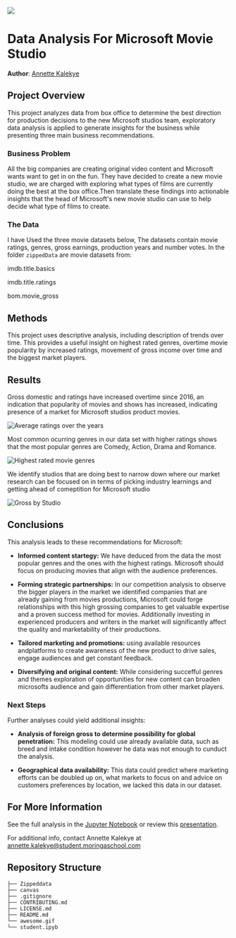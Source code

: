 

![](https://ia803403.us.archive.org/5/items/microsoft-production-studios-2000s-logo-reconstruction/Microsoft%20Production%20Studios%202000s%20Logo%20Reconstruction.png)

# Data Analysis For Microsoft Movie Studio

**Author**: [Annette Kalekye](annette.kalekye@student.moringaschool.com)

## Project Overview

This project analyzes data from box office to determine the best direction for production decisions to the new Microsoft studios team, exploratory data analysis is applied to generate insights for the business while presenting three main business recommendations.

### Business Problem

All the big companies are creating original video content and Microsoft wants want to get in on the fun. They have decided to create a new movie studio, we are charged with exploring what types of films are currently doing the best at the box office.Then translate these findings into actionable insights that the head of Microsoft's new movie studio can use to help decide what type of films to create.

### The Data
I have Used the three movie datasets below, The datasets contain movie ratings, genres, gross earnings, production years and number votes.
In the folder `zippedData` are movie datasets from:

imdb.title.basics

imdb.title.ratings

bom.movie_gross


## Methods

This project uses descriptive analysis, including description of trends over time. This provides a useful insight on highest rated genres, overtime movie popularity by increased ratings,  movement of gross income over time and the biggest market players.

## Results

Gross domestic and ratings have increased overtime since 2016, an indication that popularity of movies and shows has increased, indicating presence of a market for Microsoft studios product movies.

![Average ratings over the years]()

Most common ocurring genres in our data set with higher ratings shows that the most popular genres are Comedy, Action, Drama and Romance.

![Highest rated movie genres]()

We identify studios that are doing best to narrow down where our market research can be focused on in terms of picking industry learnings and getting ahead of comeptition for Microsoft studio

![Gross by Studio]()


## Conclusions

This analysis leads to these recommendations for Microsoft:

- **Informed content startegy:** We have deduced from the data the most popular genres and the ones with the highest ratings. Microsoft should focus on producing movies that align with the audience preferences.

- **Forming strategic partnerships:** In our competition analysis to observe the bigger players in the market we identified companies that are already gaining from movies productions, Microsoft could forge relationships with this high grossing companies to get valuable expertise and a proven success method for movies. Additionally investing in experienced producers and writers in the market will significantly affect the quality and marketability of their productions.

- **Tailored marketing and promotions:** using available resources andplatforms to create awareness of the new product to drive sales, engage audiences and get constant feedback.

- **Diversifying and original content:** While considering succefful genres and themes exploration of opportunities for new content can broaden microsofts audience and gain differentiation from other market players.

### Next Steps

Further analyses could yield additional insights:

- **Analysis of foreign gross to determine possibility for global penetration:** This modeling could use already available data, such as breed and intake condition however he data was not enough to cunduct the analysis.

- **Geographical data availability:** This data could predict where marketing efforts can be doubled up on, what markets to focus on and advice on customers preferences by location, we lacked this data in our dataset.

## For More Information

See the full analysis in the [Jupyter Notebook](https://github.com/AnnetteKalee/Project--Microsoft-Data-Analysis/blob/master/student.ipynb) or review this [presentation](./Animal_Shelter_Needs_Presentation.pdf).

For additional info, contact Annette Kalekye at [annette.kalekye@student.moringaschool.com](annette.kalekye@student.moringaschool.com)



## Repository Structure

```
├── Zippeddata
├── canvas
├── .gitignore
├── CONTRIBUTING.md
├── LICENSE.md
├── README.md
└── awesome.gif
└── student.ipyb
```
